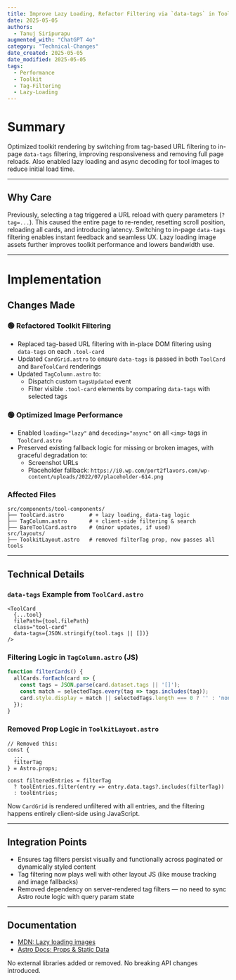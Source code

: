 ```yaml
---
title: Improve Lazy Loading, Refactor Filtering via `data-tags` in Toolkit Layout
date: 2025-05-05
authors:
  - Tanuj Siripurapu
augmented_with: "ChatGPT 4o"
category: "Technical-Changes"
date_created: 2025-05-05
date_modified: 2025-05-05
tags:
  - Performance
  - Toolkit
  - Tag-Filtering
  - Lazy-Loading
---
```


# Summary

Optimized toolkit rendering by switching from tag-based URL filtering to in-page `data-tags` filtering, improving responsiveness and removing full page reloads. Also enabled lazy loading and async decoding for tool images to reduce initial load time.

***

## Why Care

Previously, selecting a tag triggered a URL reload with query parameters (`?tag=...`). This caused the entire page to re-render, resetting scroll position, reloading all cards, and introducing latency. Switching to in-page `data-tags` filtering enables instant feedback and seamless UX. Lazy loading image assets further improves toolkit performance and lowers bandwidth use.

***

# Implementation

## Changes Made

### 🟢 Refactored Toolkit Filtering
- Replaced tag-based URL filtering with in-place DOM filtering using `data-tags` on each `.tool-card`
- Updated `CardGrid.astro` to ensure `data-tags` is passed in both `ToolCard` and `BareToolCard` renderings
- Updated `TagColumn.astro` to:
  - Dispatch custom `tagsUpdated` event
  - Filter visible `.tool-card` elements by comparing `data-tags` with selected tags

### 🟢 Optimized Image Performance
- Enabled `loading="lazy"` and `decoding="async"` on all `<img>` tags in `ToolCard.astro`
- Preserved existing fallback logic for missing or broken images, with graceful degradation to:
  - Screenshot URLs
  - Placeholder fallback: `https://i0.wp.com/port2flavors.com/wp-content/uploads/2022/07/placeholder-614.png`

### Affected Files

```
src/components/tool-components/
├── ToolCard.astro        # + lazy loading, data-tag logic
├── TagColumn.astro       # + client-side filtering & search
├── BareToolCard.astro    # (minor updates, if used)
src/layouts/
├── ToolkitLayout.astro   # removed filterTag prop, now passes all tools
```

***

## Technical Details

### `data-tags` Example from `ToolCard.astro`

```astro
<ToolCard
  {...tool}
  filePath={tool.filePath}
  class="tool-card"
  data-tags={JSON.stringify(tool.tags || [])}
/>
```

### Filtering Logic in `TagColumn.astro` (JS)

```js
function filterCards() {
  allCards.forEach(card => {
    const tags = JSON.parse(card.dataset.tags || '[]');
    const match = selectedTags.every(tag => tags.includes(tag));
    card.style.display = match || selectedTags.length === 0 ? '' : 'none';
  });
}
```

### Removed Prop Logic in `ToolkitLayout.astro`

```astro
// Removed this:
const {
  ...
  filterTag
} = Astro.props;

const filteredEntries = filterTag
  ? toolEntries.filter(entry => entry.data.tags?.includes(filterTag))
  : toolEntries;
```

Now `CardGrid` is rendered unfiltered with all entries, and the filtering happens entirely client-side using JavaScript.

***

## Integration Points

- Ensures tag filters persist visually and functionally across paginated or dynamically styled content
- Tag filtering now plays well with other layout JS (like mouse tracking and image fallbacks)
- Removed dependency on server-rendered tag filters — no need to sync Astro route logic with query param state

***

## Documentation

- [MDN: Lazy loading images](https://developer.mozilla.org/en-US/docs/Web/Performance/Lazy_loading)
- [Astro Docs: Props & Static Data](https://docs.astro.build/en/core-concepts/astro-components/#passing-props)

No external libraries added or removed. No breaking API changes introduced.

